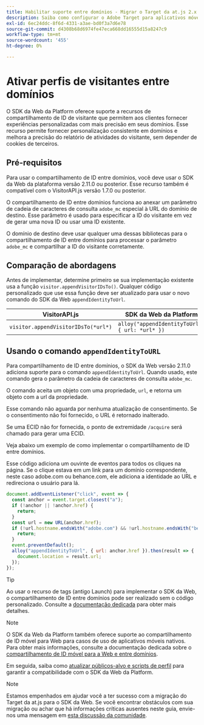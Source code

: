 ```yaml
---
title: Habilitar suporte entre domínios - Migrar o Target da at.js 2.x para o SDK da Web
description: Saiba como configurar o Adobe Target para aplicativos móveis e entre domínios em cenários de navegador da Web usando o SDK da Web do Experience Platform.
exl-id: 6ec24ddc-8f6d-4331-a3ae-bd0f3a7d6e78
source-git-commit: d4308b68d6974fe47eca668dd16555d15a8247c9
workflow-type: tm+mt
source-wordcount: '455'
ht-degree: 0%

---
```


# Ativar perfis de visitantes entre domínios

O SDK da Web da Platform oferece suporte a recursos de compartilhamento de ID de visitante que permitem aos clientes fornecer experiências personalizadas com mais precisão em seus domínios. Esse recurso permite fornecer personalização consistente em domínios e melhora a precisão do relatório de atividades do visitante, sem depender de cookies de terceiros.

## Pré-requisitos

Para usar o compartilhamento de ID entre domínios, você deve usar o SDK da Web da plataforma versão 2.11.0 ou posterior. Esse recurso também é compatível com o VisitorAPI.js versão 1.7.0 ou posterior.

O compartilhamento de ID entre domínios funciona ao anexar um parâmetro de cadeia de caracteres de consulta `adobe_mc` especial à URL do domínio de destino. Esse parâmetro é usado para especificar a ID do visitante em vez de gerar uma nova ID ou usar uma ID existente.

O domínio de destino deve usar qualquer uma dessas bibliotecas para o compartilhamento de ID entre domínios para processar o parâmetro `adobe_mc` e compartilhar a ID do visitante corretamente.

## Comparação de abordagens

Antes de implementar, determine primeiro se sua implementação existente usa a função `visitor.appendVisitorIDsTo()`. Qualquer código personalizado que use essa função deve ser atualizado para usar o novo comando do SDK da Web `appendIdentityToUrl`.

| VisitorAPI.js | SDK da Web da Platform |
| --- | --- |
| `visitor.appendVisitorIDsTo(*url*)` | `alloy("appendIdentityToUrl", { url: *url* })` |

## Usando o comando `appendIdentityToURL`

Para compartilhamento de ID entre domínios, o SDK da Web versão 2.11.0 adiciona suporte para o comando `appendIdentityToUrl`. Quando usado, este comando gera o parâmetro da cadeia de caracteres de consulta `adobe_mc`.

O comando aceita um objeto com uma propriedade, `url`, e retorna um objeto com a url da propriedade.

Esse comando não aguarda por nenhuma atualização de consentimento. Se o consentimento não foi fornecido, o URL é retornado inalterado.

Se uma ECID não for fornecida, o ponto de extremidade `/acquire` será chamado para gerar uma ECID.

Veja abaixo um exemplo de como implementar o compartilhamento de ID entre domínios.

Esse código adiciona um ouvinte de eventos para todos os cliques na página. Se o clique estava em um link para um domínio correspondente, neste caso adobe.com ou behance.com, ele adiciona a identidade ao URL e redireciona o usuário para lá.

```Javascript
document.addEventListener("click", event => {
  const anchor = event.target.closest("a");
  if (!anchor || !anchor.href) {
    return;
  }
  const url = new URL(anchor.href);
  if (!url.hostname.endsWith("adobe.com") && !url.hostname.endsWith("behance.com")) {
    return;
  }
  event.preventDefault();
  alloy("appendIdentityToUrl", { url: anchor.href }).then(result => {
    document.location = result.url;
  });
});
```

>[!TIP]
>
>Ao usar o recurso de tags (antigo Launch) para implementar o SDK da Web, o compartilhamento de ID entre domínios pode ser realizado sem o código personalizado. Consulte a [documentação dedicada](https://experienceleague.adobe.com/docs/experience-platform/edge/identity/id-sharing.html#tags-extension) para obter mais detalhes.

>[!NOTE]
>
>O SDK da Web da Platform também oferece suporte ao compartilhamento de ID móvel para Web para casos de uso de aplicativos móveis nativos. Para obter mais informações, consulte a documentação dedicada sobre o [compartilhamento de ID móvel para a Web e entre domínios](https://experienceleague.adobe.com/docs/experience-platform/edge/identity/id-sharing.html).

Em seguida, saiba como [atualizar públicos-alvo e scripts de perfil](update-audiences.md) para garantir a compatibilidade com o SDK da Web da Platform.

>[!NOTE]
>
>Estamos empenhados em ajudar você a ter sucesso com a migração do Target da at.js para o SDK da Web. Se você encontrar obstáculos com sua migração ou achar que há informações críticas ausentes neste guia, envie-nos uma mensagem em [esta discussão da comunidade](https://experienceleaguecommunities.adobe.com/t5/adobe-experience-platform-data/tutorial-discussion-migrate-target-from-at-js-to-web-sdk/m-p/575587#M463).

